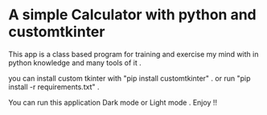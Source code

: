 # A simple Calculator with python and customtkinter

This app is a class based program for training and exercise my mind with in python knowledge and many tools of it .

you can install custom tkinter with "pip install customtkinter" . or run "pip install -r requirements.txt" .

You can run this application Dark mode or Light mode .
Enjoy !!
